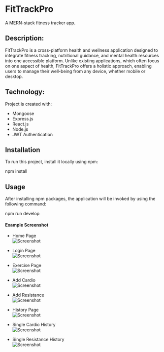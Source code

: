 # FitTrackPro

A MERN-stack fitness tracker app.

## Description:

FitTrackPro is a cross-platform health and wellness application designed to integrate fitness tracking, nutritional guidance, and mental health resources into one accessible platform. Unlike existing applications, which often focus on one aspect of health, FitTrackPro offers a holistic approach, enabling users to manage their well-being from any device, whether mobile or desktop.

## Technology:

Project is created with:

- Mongoose
- Express.js
- React.js
- Node.js
- JWT Authentication

## Installation

To run this project, install it locally using npm:

npm install

## Usage

After installing npm packages, the application will be invoked by using the following command:

npm run develop

#### Example Screenshot

- Home Page <br>
  ![Screenshot](./client/src/assets/screenshots/1.png)

- Login Page <br>
  ![Screenshot](./client/src/assets/screenshots/2.png)

- Exercise Page <br>
  ![Screenshot](./client/src/assets/screenshots/3.png)

- Add Cardio <br>
  ![Screenshot](./client/src/assets/screenshots/4.png)

- Add Resistance <br>
  ![Screenshot](./client/src/assets/screenshots/5.png)

- History Page <br>
  ![Screenshot](./client/src/assets/screenshots/6.png)

- Single Cardio History <br>
  ![Screenshot](./client/src/assets/screenshots/7.png)

- Single Resistance History <br>
  ![Screenshot](./client/src/assets/screenshots/8.png)
